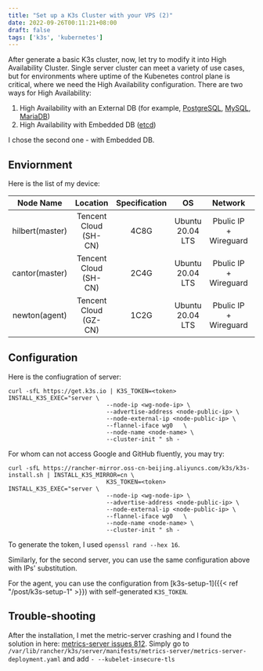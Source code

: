 ```yaml
---
title: "Set up a K3s Cluster with your VPS (2)"
date: 2022-09-26T00:11:21+08:00
draft: false
tags: ['k3s', 'kubernetes']
---
```



After generate a basic K3s cluster, now, let try to modify it into High Availability Cluster. Single server cluster can meet a variety of use cases, but for environments where uptime of the Kubenetes control plane is critical, where we need the High Availability configuration. There are two ways for High Availability:

1. High Availability with an External DB (for example, [PostgreSQL](https://www.postgresql.org/), [MySQL](https://www.mysql.com/),  [MariaDB](https://mariadb.org/))
2. High Availability with Embedded DB ([etcd](https://etcd.io/))

I chose the second one - with Embedded DB.

## Enviornment

Here is the list of my device:

| Node Name | Location | Specification | OS | Network | IP |
| :-------: | :------: | :-----------: | :--: | :-----: | :--: |
| hilbert(master) | Tencent Cloud (SH-CN) | 4C8G | Ubuntu 20.04 LTS | Pbulic IP + Wireguard | 1.xx.xx.xx + 192.168.36.1 | 
| cantor(master) | Tencent Cloud (SH-CN) | 2C4G | Ubuntu 20.04 LTS | Pbulic IP + Wireguard | 110.xx.xx.xx + 192.168.36.2 |
| newton(agent) | Tencent Cloud (GZ-CN) | 1C2G | Ubuntu 20.04 LTS | Pbulic IP + Wireguard | 119.xx.xx.xx + 192.168.36.3 |

## Configuration

Here is the confiugration of server:

```shell
curl -sfL https://get.k3s.io | K3S_TOKEN=<token>  INSTALL_K3S_EXEC="server \
                            --node-ip <wg-node-ip> \
                            --advertise-address <node-public-ip> \
                            --node-external-ip <node-public-ip> \
                            --flannel-iface wg0   \
                            --node-name <node-name> \ 
                            --cluster-init " sh -
```

For whom can not access Google and GitHub fluently, you may try:
```shell
curl -sfL https://rancher-mirror.oss-cn-beijing.aliyuncs.com/k3s/k3s-install.sh | INSTALL_K3S_MIRROR=cn \
                            K3S_TOKEN=<token>  INSTALL_K3S_EXEC="server \
                            --node-ip <wg-node-ip> \
                            --advertise-address <node-public-ip> \
                            --node-external-ip <node-public-ip> \
                            --flannel-iface wg0   \
                            --node-name <node-name> \ 
                            --cluster-init " sh -

```

To generate the token, I used `openssl rand --hex 16`.

Similarly, for the second server, you can use the same configuration above with IPs' substitution. 

For the agent, you can use the configuration from [k3s-setup-1]({{< ref "/post/k3s-setup-1" >}}) with self-generated `K3S_TOKEN`.

## Trouble-shooting

After the installation, I met the metric-server crashing and I found the solution in here: [metrics-server issues 812](https://github.com/kubernetes-sigs/metrics-server/issues/812#issuecomment-907586608). Simply go to `/var/lib/rancher/k3s/server/manifests/metrics-server/metrics-server-deployment.yaml` and add `- --kubelet-insecure-tls`



